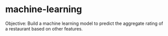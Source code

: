 # machine-learning
Objective: Build a machine learning model to predict the aggregate rating of a restaurant based on other features.
